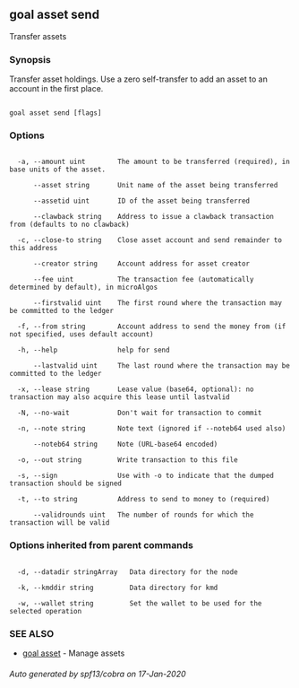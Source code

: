 ## goal asset send



Transfer assets



### Synopsis



Transfer asset holdings.  Use a zero self-transfer to add an asset to an account in the first place.



```

goal asset send [flags]

```



### Options



```

  -a, --amount uint        The amount to be transferred (required), in base units of the asset.

      --asset string       Unit name of the asset being transferred

      --assetid uint       ID of the asset being transferred

      --clawback string    Address to issue a clawback transaction from (defaults to no clawback)

  -c, --close-to string    Close asset account and send remainder to this address

      --creator string     Account address for asset creator

      --fee uint           The transaction fee (automatically determined by default), in microAlgos

      --firstvalid uint    The first round where the transaction may be committed to the ledger

  -f, --from string        Account address to send the money from (if not specified, uses default account)

  -h, --help               help for send

      --lastvalid uint     The last round where the transaction may be committed to the ledger

  -x, --lease string       Lease value (base64, optional): no transaction may also acquire this lease until lastvalid

  -N, --no-wait            Don't wait for transaction to commit

  -n, --note string        Note text (ignored if --noteb64 used also)

      --noteb64 string     Note (URL-base64 encoded)

  -o, --out string         Write transaction to this file

  -s, --sign               Use with -o to indicate that the dumped transaction should be signed

  -t, --to string          Address to send to money to (required)

      --validrounds uint   The number of rounds for which the transaction will be valid

```



### Options inherited from parent commands



```

  -d, --datadir stringArray   Data directory for the node

  -k, --kmddir string         Data directory for kmd

  -w, --wallet string         Set the wallet to be used for the selected operation

```



### SEE ALSO



* [goal asset](../asset/)	 - Manage assets


###### Auto generated by spf13/cobra on 17-Jan-2020

